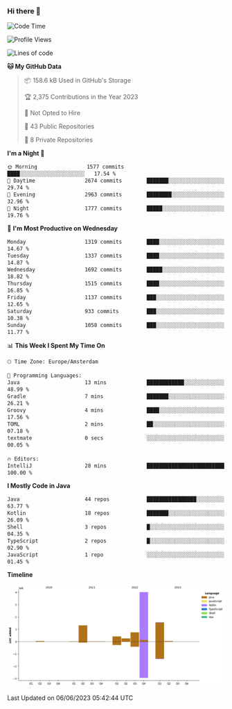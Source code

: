 ### Hi there 👋


<!--START_SECTION:waka-->
![Code Time](http://img.shields.io/badge/Code%20Time-3%2C235%20hrs%2034%20mins-blue)

![Profile Views](http://img.shields.io/badge/Profile%20Views-4-blue)

![Lines of code](https://img.shields.io/badge/From%20Hello%20World%20I%27ve%20Written-8.4%20million%20lines%20of%20code-blue)

**🐱 My GitHub Data** 

> 📦 158.6 kB Used in GitHub's Storage 
 > 
> 🏆 2,375 Contributions in the Year 2023
 > 
> 🚫 Not Opted to Hire
 > 
> 📜 43 Public Repositories 
 > 
> 🔑 8 Private Repositories 
 > 
**I'm a Night 🦉** 

```text
🌞 Morning                1577 commits        ████░░░░░░░░░░░░░░░░░░░░░   17.54 % 
🌆 Daytime                2674 commits        ███████░░░░░░░░░░░░░░░░░░   29.74 % 
🌃 Evening                2963 commits        ████████░░░░░░░░░░░░░░░░░   32.96 % 
🌙 Night                  1777 commits        █████░░░░░░░░░░░░░░░░░░░░   19.76 % 
```
📅 **I'm Most Productive on Wednesday** 

```text
Monday                   1319 commits        ████░░░░░░░░░░░░░░░░░░░░░   14.67 % 
Tuesday                  1337 commits        ████░░░░░░░░░░░░░░░░░░░░░   14.87 % 
Wednesday                1692 commits        █████░░░░░░░░░░░░░░░░░░░░   18.82 % 
Thursday                 1515 commits        ████░░░░░░░░░░░░░░░░░░░░░   16.85 % 
Friday                   1137 commits        ███░░░░░░░░░░░░░░░░░░░░░░   12.65 % 
Saturday                 933 commits         ███░░░░░░░░░░░░░░░░░░░░░░   10.38 % 
Sunday                   1058 commits        ███░░░░░░░░░░░░░░░░░░░░░░   11.77 % 
```


📊 **This Week I Spent My Time On** 

```text
🕑︎ Time Zone: Europe/Amsterdam

💬 Programming Languages: 
Java                     13 mins             ████████████░░░░░░░░░░░░░   48.99 % 
Gradle                   7 mins              ███████░░░░░░░░░░░░░░░░░░   26.21 % 
Groovy                   4 mins              ████░░░░░░░░░░░░░░░░░░░░░   17.56 % 
TOML                     2 mins              ██░░░░░░░░░░░░░░░░░░░░░░░   07.18 % 
textmate                 0 secs              ░░░░░░░░░░░░░░░░░░░░░░░░░   00.05 % 

🔥 Editors: 
IntelliJ                 28 mins             █████████████████████████   100.00 % 
```

**I Mostly Code in Java** 

```text
Java                     44 repos            ████████████████░░░░░░░░░   63.77 % 
Kotlin                   18 repos            ███████░░░░░░░░░░░░░░░░░░   26.09 % 
Shell                    3 repos             █░░░░░░░░░░░░░░░░░░░░░░░░   04.35 % 
TypeScript               2 repos             █░░░░░░░░░░░░░░░░░░░░░░░░   02.90 % 
JavaScript               1 repo              ░░░░░░░░░░░░░░░░░░░░░░░░░   01.45 % 
```



**Timeline**

![Lines of Code chart](https://raw.githubusercontent.com/powercasgamer/powercasgamer/master/assets/bar_graph.png)


 Last Updated on 06/06/2023 05:42:44 UTC
<!--END_SECTION:waka-->
